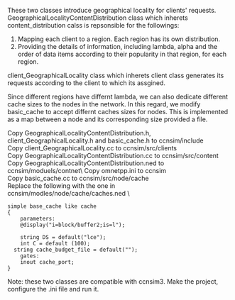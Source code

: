 These two classes introduce geographical locality for clients' requests.
GeographicalLocalityContentDistribution class which inherets content_distribution calss is repsonsible for the followings: 
  1. Mapping each client to a region. Each region has its own distribution.
  2. Providing the details of information, including lambda, alpha  and the order of data items according to their popularity in that region, for each region. 
  
client_GeographicalLocality class which inherets client class generates its requests according to the client to which its assgined.

Since different regions have differnt lambda, we can also dedicate different cache sizes to the nodes in the network.
In this regard, we modify basic_cache to accept differnt caches sizes for nodes. This is implemented as a map between a node and its corresponding size provided a file.


Copy GeographicalLocalityContentDistribution.h, client_GeographicalLocality.h and basic_cache.h to ccnsim/include \
Copy client_GeographicalLocality.cc to ccnsim/src/clients \
Copy GeographicalLocalityContentDistribution.cc to ccnsim/src/content \
Copy GeographicalLocalityContentDistribution.ned to ccnsim/moduels/contnet\ 
Copy omnetpp.ini to ccnsim \
Copy basic_cache.cc to ccnsim/src/node/cache \
Replace the following  with the one in ccnsim/modles/node/cache/caches.ned \

	simple base_cache like cache
	{
	    parameters:
		@display("i=block/buffer2;is=l");

		string DS = default("lce");
		int C = default (100);
	  string cache_budget_file = default("");
	    gates:
		inout cache_port;
	}

Note: these two classes are compatible with ccnsim3.
Make the project, configure the .ini file and run it.
